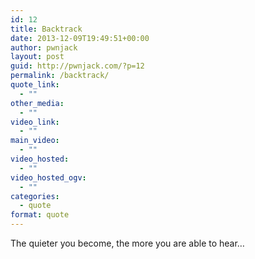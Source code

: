 ```yaml
---
id: 12
title: Backtrack
date: 2013-12-09T19:49:51+00:00
author: pwnjack
layout: post
guid: http://pwnjack.com/?p=12
permalink: /backtrack/
quote_link:
  - ""
other_media:
  - ""
video_link:
  - ""
main_video:
  - ""
video_hosted:
  - ""
video_hosted_ogv:
  - ""
categories:
  - quote
format: quote
---
```

The quieter you become, the more you are able to hear…
